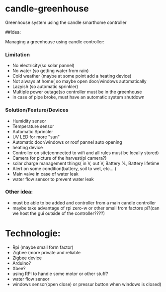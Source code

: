 # candle-greenhouse
Greenhouse system using the candle smarthome controller


##Idea:

Managing a greenhouse using candle controller:

### Limitation

- No electricity(so solar pannel)
- No water (so getting water from rain)
- Cold weather (maybe at some point add a heating device)
- Not always at home( so maybe open door/windows automatically
- Lazyish (so automatic sprinkler)
- Multiple power outage(so controller must be in the greenhouse
- in case of pipe broke, must have an automatic system shutdown


### Solution/Feature/Devices

- Humidity sensor
- Temperature sensor
- Automatic Sprincler
- UV LED for more "sun"
- Automatic door/windows or roof pannel auto opening
- heating device
- Controller on site(connected to wifi and all rules must be locally stored)
- Camera for picture of the harvest(pi camera?)
- solar charge management things( in V, out V, Battery %, Battery lifetime
- Alert on some condition(battery, soil to wet, etc....)
- Main valve in case of water leak
- water flow sensor to prevent water leak

### Other idea:

- must be able to be added and controller from a main candle controller
- maybe take advantage of rpi zero-w or other small from factore pi?(can we host the gui outside of the controller????)

# Technologie:

- Rpi (maybe small form factor)
- Zigbee (more private and reliable
- Zigbee device
- Arduino?
- Xbee?
- using RPI to handle some motor or other stuff?
- water flow sensor
- windows sensor(open close) or pressur button when windows is closed)




